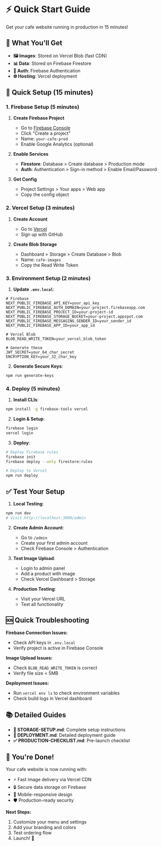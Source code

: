 # ⚡ Quick Start Guide

Get your cafe website running in production in 15 minutes!

## 🎯 What You'll Get

- **🖼️ Images**: Stored on Vercel Blob (fast CDN)
- **📊 Data**: Stored on Firebase Firestore
- **🔐 Auth**: Firebase Authentication
- **🌐 Hosting**: Vercel deployment

## 🚀 Quick Setup (15 minutes)

### 1. Firebase Setup (5 minutes)

1. **Create Firebase Project**
   - Go to [Firebase Console](https://console.firebase.google.com)
   - Click "Create a project"
   - Name: `your-cafe-prod`
   - Enable Google Analytics (optional)

2. **Enable Services**
   - **Firestore**: Database > Create database > Production mode
   - **Auth**: Authentication > Sign-in method > Enable Email/Password

3. **Get Config**
   - Project Settings > Your apps > Web app
   - Copy the config object

### 2. Vercel Setup (3 minutes)

1. **Create Account**
   - Go to [Vercel](https://vercel.com)
   - Sign up with GitHub

2. **Create Blob Storage**
   - Dashboard > Storage > Create Database > Blob
   - Name: `cafe-images`
   - Copy the Read Write Token

### 3. Environment Setup (2 minutes)

1. **Update `.env.local`**:
```env
# Firebase
NEXT_PUBLIC_FIREBASE_API_KEY=your_api_key
NEXT_PUBLIC_FIREBASE_AUTH_DOMAIN=your-project.firebaseapp.com
NEXT_PUBLIC_FIREBASE_PROJECT_ID=your-project-id
NEXT_PUBLIC_FIREBASE_STORAGE_BUCKET=your-project.appspot.com
NEXT_PUBLIC_FIREBASE_MESSAGING_SENDER_ID=your_sender_id
NEXT_PUBLIC_FIREBASE_APP_ID=your_app_id

# Vercel Blob
BLOB_READ_WRITE_TOKEN=your_vercel_blob_token

# Generate these
JWT_SECRET=your_64_char_secret
ENCRYPTION_KEY=your_32_char_key
```

2. **Generate Secure Keys**:
```bash
npm run generate-keys
```

### 4. Deploy (5 minutes)

1. **Install CLIs**:
```bash
npm install -g firebase-tools vercel
```

2. **Login & Setup**:
```bash
firebase login
vercel login
```

3. **Deploy**:
```bash
# Deploy Firebase rules
firebase init
firebase deploy --only firestore:rules

# Deploy to Vercel
npm run deploy
```

## ✅ Test Your Setup

1. **Local Testing**:
```bash
npm run dev
# Visit http://localhost:3000/admin
```

2. **Create Admin Account**:
   - Go to `/admin`
   - Create your first admin account
   - Check Firebase Console > Authentication

3. **Test Image Upload**:
   - Login to admin panel
   - Add a product with image
   - Check Vercel Dashboard > Storage

4. **Production Testing**:
   - Visit your Vercel URL
   - Test all functionality

## 🆘 Quick Troubleshooting

**Firebase Connection Issues:**
- Check API keys in `.env.local`
- Verify project is active in Firebase Console

**Image Upload Issues:**
- Check `BLOB_READ_WRITE_TOKEN` is correct
- Verify file size < 5MB

**Deployment Issues:**
- Run `vercel env ls` to check environment variables
- Check build logs in Vercel dashboard

## 📚 Detailed Guides

- **📖 STORAGE-SETUP.md**: Complete setup instructions
- **🚀 DEPLOYMENT.md**: Detailed deployment guide
- **✅ PRODUCTION-CHECKLIST.md**: Pre-launch checklist

## 🎉 You're Done!

Your cafe website is now running with:
- ⚡ Fast image delivery via Vercel CDN
- 🔒 Secure data storage on Firebase
- 📱 Mobile-responsive design
- 🛡️ Production-ready security

**Next Steps:**
1. Customize your menu and settings
2. Add your branding and colors
3. Test ordering flow
4. Launch! 🚀
